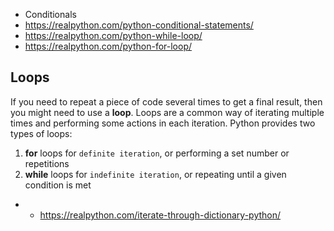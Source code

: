 

- Conditionals
- https://realpython.com/python-conditional-statements/
- https://realpython.com/python-while-loop/
- https://realpython.com/python-for-loop/

## Loops
If you need to repeat a piece of code several times to get a final result, then you might need to use a **loop**. Loops are a common way of iterating multiple times and performing some actions in each iteration. Python provides two types of loops:
1. **for** loops for `definite iteration`, or performing a set number or repetitions
2. **while** loops for `indefinite iteration`, or repeating until a given condition is met


-    - https://realpython.com/iterate-through-dictionary-python/